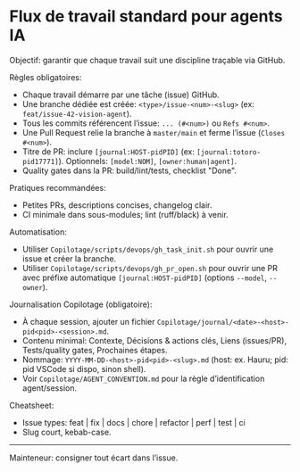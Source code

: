 # Flux de travail standard pour agents IA

Objectif: garantir que chaque travail suit une discipline traçable via GitHub.

Règles obligatoires:
- Chaque travail démarre par une tâche (issue) GitHub.
- Une branche dédiée est créée: `<type>/issue-<num>-<slug>` (ex: `feat/issue-42-vision-agent`).
- Tous les commits référencent l’issue: `... (#<num>)` ou `Refs #<num>`.
- Une Pull Request relie la branche à `master/main` et ferme l’issue (`Closes #<num>`).
- Titre de PR: inclure `[journal:HOST-pidPID]` (ex: `[journal:totoro-pid17771]`). Optionnels: `[model:NOM]`, `[owner:human|agent]`.
- Quality gates dans la PR: build/lint/tests, checklist "Done".

Pratiques recommandées:
- Petites PRs, descriptions concises, changelog clair.
- CI minimale dans sous-modules; lint (ruff/black) à venir.

Automatisation:
- Utiliser `Copilotage/scripts/devops/gh_task_init.sh` pour ouvrir une issue et créer la branche.
- Utiliser `Copilotage/scripts/devops/gh_pr_open.sh` pour ouvrir une PR avec préfixe automatique `[journal:HOST-pidPID]` (options `--model`, `--owner`).

Journalisation Copilotage (obligatoire):
- À chaque session, ajouter un fichier `Copilotage/journal/<date>-<host>-pid<pid>-<session>.md`.
- Contenu minimal: Contexte, Décisions & actions clés, Liens (issues/PR), Tests/quality gates, Prochaines étapes.
- Nommage: `YYYY-MM-DD-<host>-pid<pid>-<slug>.md` (host: ex. Hauru; pid: pid VSCode si dispo, sinon shell).
- Voir `Copilotage/AGENT_CONVENTION.md` pour la règle d’identification agent/session.

Cheatsheet:
- Issue types: feat | fix | docs | chore | refactor | perf | test | ci
- Slug court, kebab-case.

---

Mainteneur: consigner tout écart dans l’issue.
